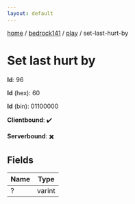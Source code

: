 ```yaml
---
layout: default
---
```


[home](/)  /  [bedrock141](/protocol/bedrock141)  /  [play](/protocol/bedrock141/play)  /  set-last-hurt-by

# Set last hurt by

**Id**: 96

**Id** (hex): 60

**Id** (bin): 01100000

**Clientbound**: ✔️

**Serverbound**: ✖️

## Fields

Name | Type
---|---
? | varint
